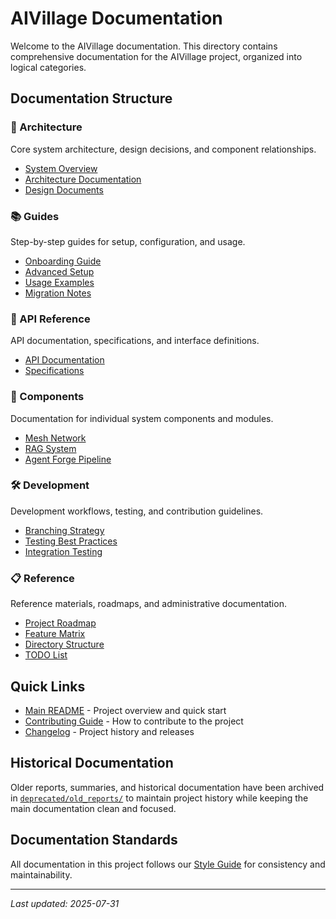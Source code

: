 # AIVillage Documentation

Welcome to the AIVillage documentation. This directory contains comprehensive documentation for the AIVillage project, organized into logical categories.

## Documentation Structure

### 📐 Architecture
Core system architecture, design decisions, and component relationships.
- [System Overview](architecture/system_overview.md)
- [Architecture Documentation](architecture/architecture.md)
- [Design Documents](architecture/design/)

### 📚 Guides
Step-by-step guides for setup, configuration, and usage.
- [Onboarding Guide](guides/onboarding.md)
- [Advanced Setup](guides/advanced_setup.md)
- [Usage Examples](guides/usage_examples.md)
- [Migration Notes](guides/migration_notes.md)

### 🔌 API Reference
API documentation, specifications, and interface definitions.
- [API Documentation](api/API_DOCUMENTATION.md)
- [Specifications](api/specs/)

### 🧩 Components
Documentation for individual system components and modules.
- [Mesh Network](components/mesh/)
- [RAG System](components/rag/)
- [Agent Forge Pipeline](components/agent_forge_pipeline_overview.md)

### 🛠️ Development
Development workflows, testing, and contribution guidelines.
- [Branching Strategy](development/BRANCHING_STRATEGY.md)
- [Testing Best Practices](development/testing-best-practices.md)
- [Integration Testing](development/SMOKE_TEST_INTEGRATION.md)

### 📋 Reference
Reference materials, roadmaps, and administrative documentation.
- [Project Roadmap](reference/roadmap.md)
- [Feature Matrix](reference/feature_matrix_1.md)
- [Directory Structure](reference/DIRECTORY_STRUCTURE_1.md)
- [TODO List](reference/TODO_1.md)

## Quick Links

- [Main README](../README.md) - Project overview and quick start
- [Contributing Guide](../CONTRIBUTING.md) - How to contribute to the project
- [Changelog](../CHANGELOG.md) - Project history and releases

## Historical Documentation

Older reports, summaries, and historical documentation have been archived in [`deprecated/old_reports/`](../deprecated/old_reports/) to maintain project history while keeping the main documentation clean and focused.

## Documentation Standards

All documentation in this project follows our [Style Guide](../STYLE_GUIDE.md) for consistency and maintainability.

---

*Last updated: 2025-07-31*
